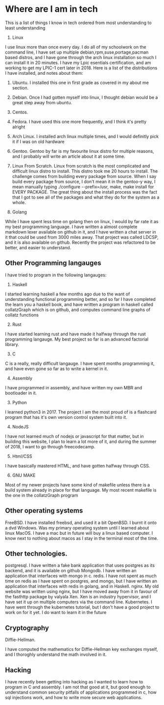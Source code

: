 # Where are I am in tech

This is a list of things I know in tech ordered from most understanding to least understanding

1. Linux

I use linux more than once every day. I do all of my schoolwork on the command line, I have set up multiple debian,rpm,suse,portage,pacman based distros, and I have gone through the arch linux installation so much I can install it in 20 minutes. I have my Lpic esentials certification, and am working to get my LPIC-1 cert later in 2018. Here is a list of the distributions I have installed, and notes about them:

1. Ubuntu. I installed this one in first grade as covered in my about me section.
2. Debian. Once I had gotten myself into linux, I thought debian would be a great step away from ubuntu. 
3. Centos. 
4. Fedora. I have used this one more frequently, and I think it's pretty alright
5. Arch Linux. I installed arch linux multiple times, and I would definitly pick it if I was on old hardware
6. Gentoo. Gentoo by far is my favourite linux distro for multiple reasons, and I probably will write an article about it at some time.
7. Linux From Scratch. Linux from scratch is the most complicated and difficult linux distro to install. This distro took me 20 hours to install. The challenge comes from building every package from source. When I say build every package from source, I don't mean it in the gentoo-y way, I mean manually typing ./configure --prefix=/usr, make, make install for EVERY PACKAGE. The great thing about the install process was the fact that I got to see all of the packages and what they do for the system as a whole. 

2. Golang

While I have spent less time on golang then on linux, I would by far rate it as my best programming language. I have written a almost complete markdown lexer available on github in it, and I have written a chat server in it that could be used from 3000 miles away. That project was called LDCSP, and it is also available on github. Recently the project was refactored to be better, and easier to understand. 


## Other Programming langauges

I have tried to program in the following langauges:

1. Haskell

I started learning haskell a few months ago due to the want of understanding functional programming better, and so far I have completed the learn you a haskell book, and have written a program in haskell called collatzGraph which is on github, and computes command line graphs of collatz functions

2. Rust

I have started learning rust and have made it halfway through the rust programming langauge. My best project so far is an advanced factorial library.

3. C

C is a really, really difficult langauge. I have spent months programming it, and have even gone so far as to write a kernel in it.

4. Assembly

I have programmed in assembly, and have written my own MBR and bootloader in it.

3. Python

I learned python3 in 2017. The project I am the most proud of is a flashcard program that has it's own version control system built into it. 

4. NodeJS

I have not learned much of nodejs or javascript for that matter, but in building this website, I plan to learn a lot more of it, and during the summer of 2018, I want to go through freecodecamp.

5. Html/CSS

I have basically mastered HTML, and have gotten halfway through CSS. 

6. GNU MAKE

Most of my newer projects have some kind of makefile unless there is a build system already in place for that language. My most recent makefile is the one in the collatzGraph program


## Other operating systems


FreeBSD. I have installed freebsd, and used it a bit
OpenBSD. I burnt it onto a dvd
Windows. Was my primary operating system until I learned about linux
MacOS. I have a mac but in future will buy a linux based computer. I know next to nothing about macos as I stay in the terminal most of the time. 


## Other technologies. 

postgresql. I have written a fake bank application that uses postgres as its backend, and it is available on github
Mongodb. I have written an application that interfaces with mongo in c.
redis. I have not spent as much time on redis as I have spent on postgres, and mongo, but I have written an application that interfaces with redis in golang, and in Haskell.
nginx. My old website was written using nginx, but I have moved away from it in favour of the fasthttp package by valyala
Xen. Xen is an industry hypervisor, and I have set it up on multiple computers via the command line.
Kubernetes. I have went through the kubernetes tutorial, but I don't have a good project to work on for it yet. I do want to learn it in the future

## Cryptography

Diffie-Hellman. 

I have computed the mathematics for Diffie-Hellman key exchanges myself, and I thoroghly understand the math involved in it.



## Hacking

I have recently been getting into hacking as I wanted to learn how to program in C and assembly. I am not that good at it, but good enough to understand common security pitfalls of applications programmed in c, how sql injections work, and how to write more secure web applications. 
